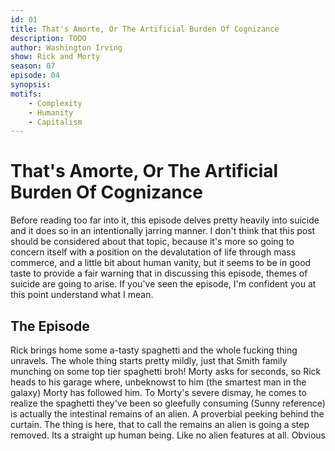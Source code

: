 ```yaml
---
id: 01
title: That's Amorte, Or The Artificial Burden Of Cognizance
description: TODO
author: Washington Irving
show: Rick and Morty
season: 07
episode: 04
synopsis:
motifs:
    - Complexity
    - Humanity 
    - Capitalism
---
```


# That's Amorte, Or The Artificial Burden Of Cognizance

Before reading too far into it, this episode delves pretty heavily into suicide and it does so in an intentionally jarring manner. I don't think that this post should be considered about that topic, because it's more so going to concern itself with a position on the devalutation of life through mass commerce, and a little bit about human vanity, but it seems to be in good taste to provide a fair warning that in discussing this episode, themes of suicide are going to arise. If you've seen the episode, I'm confident you at this point understand what I mean.

## The Episode

Rick brings home some a-tasty spaghetti and the whole fucking thing unravels. The whole thing starts pretty mildly, just that Smith family munching on some top tier spaghetti broh! Morty asks for seconds, so Rick heads to his garage where, unbeknowst to him (the smartest man in the galaxy) Morty has followed him. To Morty's severe dismay, he comes to realize the spaghetti they've been so gleefully consuming (Sunny reference) is actually the intestinal remains of an alien. A proverbial peeking behind the curtain. The thing is here, that to call the remains an alien is going a step removed. Its a straight up human being. Like no alien features at all. Obvious 